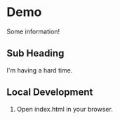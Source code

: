 # Demo

Some information!

## Sub Heading 

I'm having a hard time.


## Local Development
1. Open index.html in your browser.